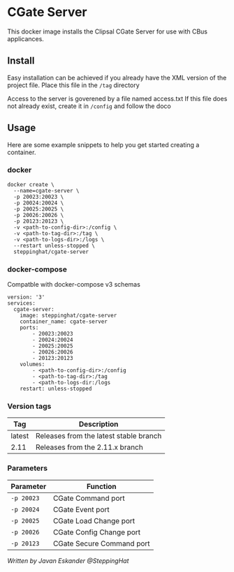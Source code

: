 CGate Server
============

This docker image installs the Clipsal CGate Server for use with CBus applicances.

## Install

Easy installation can be achieved if you already have the XML version of the project file.
Place this file in the `/tag` directory

Access to the server is goverened by a file named access.txt
If this file does not already exist, create it in `/config` and follow the doco

## Usage

Here are some example snippets to help you get started creating a container.

### docker

```
docker create \
  --name=cgate-server \
  -p 20023:20023 \
  -p 20024:20024 \
  -p 20025:20025 \
  -p 20026:20026 \
  -p 20123:20123 \
  -v <path-to-config-dir>:/config \
  -v <path-to-tag-dir>:/tag \
  -v <path-to-logs-dir>:/logs \
  --restart unless-stopped \
  steppinghat/cgate-server
```

### docker-compose

Compatble with docker-compose v3 schemas

```
version: '3'
services:
  cgate-server:
    image: steppinghat/cgate-server
    container_name: cgate-server
    ports:
        - 20023:20023
        - 20024:20024
        - 20025:20025
        - 20026:20026
        - 20123:20123
    volumes:
        - <path-to-config-dir>:/config
        - <path-to-tag-dir>:/tag
        - <path-to-logs-dir:/logs
    restart: unless-stopped
```

### Version tags

| Tag | Description |
| --- | ----------- |
| latest | Releases from the latest stable branch |
| 2.11 | Releases from the 2.11.x branch |
        

### Parameters

| Parameter | Function |
| --------- | -------- |
| `-p 20023` | CGate Command port |
| `-p 20024` | CGate Event port |
| `-p 20025` | CGate Load Change port |
| `-p 20026` | CGate Config Change port |
| `-p 20123` | CGate Secure Command port |


_Written by Javan Eskander @SteppingHat_
